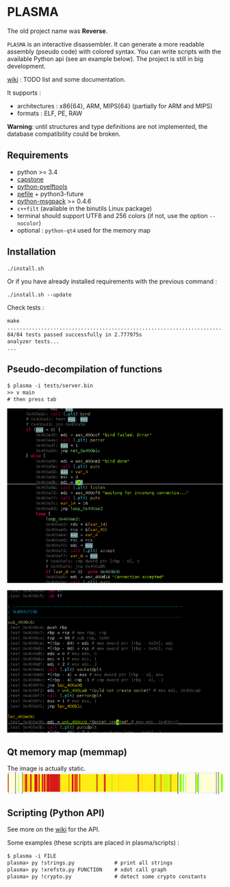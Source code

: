 PLASMA
======

The old project name was **Reverse**.

`PLASMA` is an interactive disassembler. It can generate a more readable
assembly (pseudo code) with colored syntax. You can write scripts with the
available Python api (see an example below). The project is still in big development.

[wiki](https://github.com/joelpx/plasma/wiki) : TODO list and some documentation.

It supports :
* architectures : x86{64}, ARM, MIPS{64} (partially for ARM and MIPS)
* formats : ELF, PE, RAW


**Warning**: until structures and type definitions are not implemented, the
database compatibility could be broken.


## Requirements

* python >= 3.4
* [capstone](https://github.com/aquynh/capstone)
* [python-pyelftools](https://github.com/eliben/pyelftools)
* [pefile](https://github.com/erocarrera/pefile) + python3-future
* [python-msgpack](https://github.com/msgpack/msgpack-python) >= 0.4.6
* `c++filt` (available in the binutils Linux package)
* terminal should support UTF8 and 256 colors (if not, use the option `--nocolor`)
* optional : `python-qt4` used for the memory map


## Installation

    ./install.sh

Or if you have already installed requirements with the previous command :

    ./install.sh --update

Check tests :

    make
    ....................................................................................
    84/84 tests passed successfully in 2.777975s
    analyzer tests...
    ...


## Pseudo-decompilation of functions

    $ plasma -i tests/server.bin
    >> v main
    # then press tab

![plasma](/images/screenshot.png?raw=true)

![plasma](/images/visual.png?raw=true)

## Qt memory map (memmap)

The image is actually static.
![plasma](/images/qt_memory.png?raw=true)


## Scripting (Python API)

See more on the [wiki](https://github.com/joelpx/plasma/wiki/api) for the API.

Some examples (these scripts are placed in plasma/scripts) :

    $ plasma -i FILE
    plasma> py !strings.py             # print all strings
    plasma> py !xrefsto.py FUNCTION    # xdot call graph
    plasma> py !crypto.py              # detect some crypto constants
